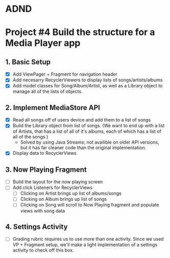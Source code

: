 # ADND
Project #4 Build the structure for a Media Player app
=======
## 1.  Basic Setup
- [x] Add ViewPager + Fragment for navigation header
- [x] Add necesarry RecyclerViewers to display lists of songs/artists/albums
- [x] Add model classes for Song/Album/Artist, as well as a Library object to manage all of the lists of objects.
## 2. Implement MediaStore API
- [x] Read all songs off of users device and add them to a list of songs
- [x] Build the Library object from list of songs. (We want to end up with a list of Artists, that has a list of all of it's albums, each of which has a list of all of the songs.) 
  -  Solved by using Java Streams; not availible on older API versions, but it has far cleaner code than the original implementation.
- [x] Display data to RecyclerViews
## 3. Now Playing Fragment
- [ ] Build the layout for the now playing screen
- [ ] Add click Listeners for RecyclerViews
  - [ ] Clicking on Artist brings up list of albums/songs
  - [ ] Clicking on Album brings up list of songs
  - [ ] Clicking on Song will scroll to Now Playing fragment and populate views with song data
## 4. Settings Activity
- [ ] Grading rubric requires us to use more than one activity.  Since we used VP + Fragment setup, we'll make a light implementation of a settings activity to check off this box.
